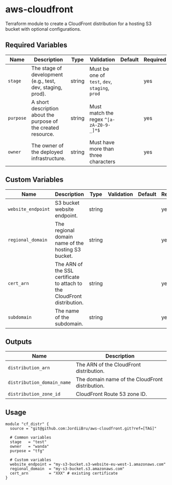 # aws-cloudfront

Terraform module to create a CloudFront distribution for a hosting S3 bucket with optional configurations.

## Required Variables

| Name      | Description                                                    | Type   | Validation                                      | Default  | Required  |
|-----------|----------------------------------------------------------------|--------|-------------------------------------------------|----------|-----------|
| `stage`   | The stage of development (e.g., test, dev, staging, prod).     | string | Must be one of `test`, `dev`, `staging`, `prod` |          | yes       |
| `purpose` | A short description about the purpose of the created resource. | string | Must match the regex `^[a-zA-Z0-9-_]*$`         |          | yes       |
| `owner`   | The owner of the deployed infrastructure.                      | string | Must have more than three characters            |          | yes       |

## Custom Variables

| Name               | Description                                                              | Type   | Validation | Default | Required |
|--------------------|--------------------------------------------------------------------------|--------|------------|---------|----------|
| `website_endpoint` | S3 bucket website endpoint.                                              | string |            |         | yes      |
| `regional_domain`  | The regional domain name of the hosting S3 bucket.                       | string |            |         | yes      |
| `cert_arn`         | The ARN of the SSL certificate to attach to the CloudFront distribution. | string |            |         | yes      |
| `subdomain`        | The name of the subdomain.                                               | string |            |         | yes      |

## Outputs

| Name                       | Description                                          |
|----------------------------|------------------------------------------------------|
| `distribution_arn`         | The ARN of the CloudFront distribution.              |
| `distribution_domain_name` | The domain name of the CloudFront distribution.      |
| `distribution_zone_id`     | CloudFront Route 53 zone ID.                         |

## Usage

```hcl
module "cf_distr" {
  source = "git@github.com:JordiiBru/aws-cloudfront.git?ref=[TAG]"

  # Common variables
  stage   = "test"
  owner   = "wanda"
  purpose = "tfg"

  # Custom variables
  website_endpoint = "my-s3-bucket.s3-website-eu-west-1.amazonaws.com"
  regional_domain  = "my-s3-bucket.s3.amazonaws.com"
  cert_arn         = "XXX" # existing certificate
}
```